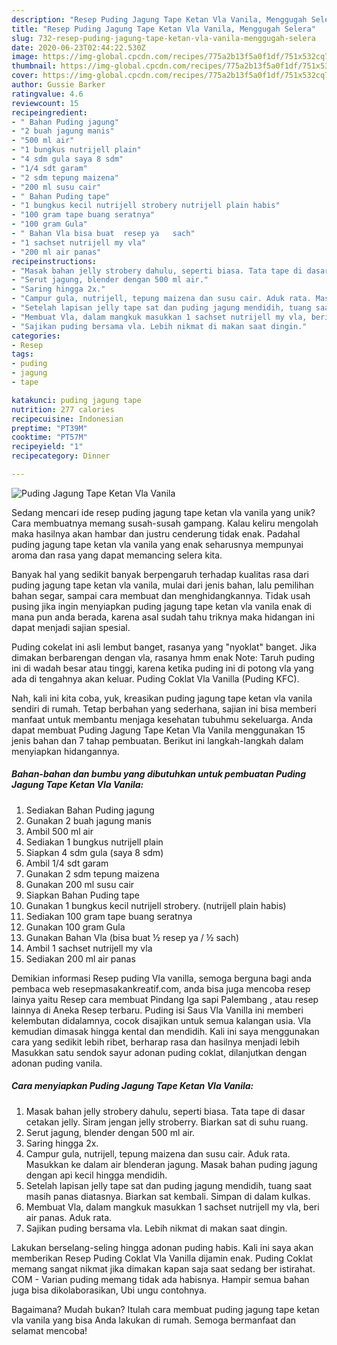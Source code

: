 ```yaml
---
description: "Resep Puding Jagung Tape Ketan Vla Vanila, Menggugah Selera"
title: "Resep Puding Jagung Tape Ketan Vla Vanila, Menggugah Selera"
slug: 732-resep-puding-jagung-tape-ketan-vla-vanila-menggugah-selera
date: 2020-06-23T02:44:22.530Z
image: https://img-global.cpcdn.com/recipes/775a2b13f5a0f1df/751x532cq70/puding-jagung-tape-ketan-vla-vanila-foto-resep-utama.jpg
thumbnail: https://img-global.cpcdn.com/recipes/775a2b13f5a0f1df/751x532cq70/puding-jagung-tape-ketan-vla-vanila-foto-resep-utama.jpg
cover: https://img-global.cpcdn.com/recipes/775a2b13f5a0f1df/751x532cq70/puding-jagung-tape-ketan-vla-vanila-foto-resep-utama.jpg
author: Gussie Barker
ratingvalue: 4.6
reviewcount: 15
recipeingredient:
- " Bahan Puding jagung"
- "2 buah jagung manis"
- "500 ml air"
- "1 bungkus nutrijell plain"
- "4 sdm gula saya 8 sdm"
- "1/4 sdt garam"
- "2 sdm tepung maizena"
- "200 ml susu cair"
- " Bahan Puding tape"
- "1 bungkus kecil nutrijell strobery nutrijell plain habis"
- "100 gram tape buang seratnya"
- "100 gram Gula"
- " Bahan Vla bisa buat  resep ya   sach"
- "1 sachset nutrijell my vla"
- "200 ml air panas"
recipeinstructions:
- "Masak bahan jelly strobery dahulu, seperti biasa. Tata tape di dasar cetakan jelly. Siram jengan jelly stroberry. Biarkan sat di suhu ruang."
- "Serut jagung, blender dengan 500 ml air."
- "Saring hingga 2x."
- "Campur gula, nutrijell, tepung maizena dan susu cair. Aduk rata. Masukkan ke dalam air blenderan jagung. Masak bahan puding jagung dengan api kecil hingga mendidih."
- "Setelah lapisan jelly tape sat dan puding jagung mendidih, tuang saat masih panas diatasnya. Biarkan sat kembali. Simpan di dalam kulkas."
- "Membuat Vla, dalam mangkuk masukkan 1 sachset nutrijell my vla, beri air panas. Aduk rata."
- "Sajikan puding bersama vla. Lebih nikmat di makan saat dingin."
categories:
- Resep
tags:
- puding
- jagung
- tape

katakunci: puding jagung tape 
nutrition: 277 calories
recipecuisine: Indonesian
preptime: "PT39M"
cooktime: "PT57M"
recipeyield: "1"
recipecategory: Dinner

---
```



![Puding Jagung Tape Ketan Vla Vanila](https://img-global.cpcdn.com/recipes/775a2b13f5a0f1df/751x532cq70/puding-jagung-tape-ketan-vla-vanila-foto-resep-utama.jpg)

Sedang mencari ide resep puding jagung tape ketan vla vanila yang unik? Cara membuatnya memang susah-susah gampang. Kalau keliru mengolah maka hasilnya akan hambar dan justru cenderung tidak enak. Padahal puding jagung tape ketan vla vanila yang enak seharusnya mempunyai aroma dan rasa yang dapat memancing selera kita.

Banyak hal yang sedikit banyak berpengaruh terhadap kualitas rasa dari puding jagung tape ketan vla vanila, mulai dari jenis bahan, lalu pemilihan bahan segar, sampai cara membuat dan menghidangkannya. Tidak usah pusing jika ingin menyiapkan puding jagung tape ketan vla vanila enak di mana pun anda berada, karena asal sudah tahu triknya maka hidangan ini dapat menjadi sajian spesial.

Puding cokelat ini asli lembut banget, rasanya yang &#34;nyoklat&#34; banget. Jika dimakan berbarengan dengan vla, rasanya hmm enak Note: Taruh puding ini di wadah besar atau tinggi, karena ketika puding ini di potong vla yang ada di tengahnya akan keluar. Puding Coklat Vla Vanilla (Puding KFC).


Nah, kali ini kita coba, yuk, kreasikan puding jagung tape ketan vla vanila sendiri di rumah. Tetap berbahan yang sederhana, sajian ini bisa memberi manfaat untuk membantu menjaga kesehatan tubuhmu sekeluarga. Anda dapat membuat Puding Jagung Tape Ketan Vla Vanila menggunakan 15 jenis bahan dan 7 tahap pembuatan. Berikut ini langkah-langkah dalam menyiapkan hidangannya.

<!--inarticleads1-->

##### Bahan-bahan dan bumbu yang dibutuhkan untuk pembuatan Puding Jagung Tape Ketan Vla Vanila:

1. Sediakan  Bahan Puding jagung
1. Gunakan 2 buah jagung manis
1. Ambil 500 ml air
1. Sediakan 1 bungkus nutrijell plain
1. Siapkan 4 sdm gula (saya 8 sdm)
1. Ambil 1/4 sdt garam
1. Gunakan 2 sdm tepung maizena
1. Gunakan 200 ml susu cair
1. Siapkan  Bahan Puding tape
1. Gunakan 1 bungkus kecil nutrijell strobery. (nutrijell plain habis)
1. Sediakan 100 gram tape buang seratnya
1. Gunakan 100 gram Gula
1. Gunakan  Bahan Vla (bisa buat ½ resep ya / ½ sach)
1. Ambil 1 sachset nutrijell my vla
1. Sediakan 200 ml air panas


Demikian informasi Resep puding Vla vanilla, semoga berguna bagi anda pembaca web resepmasakankreatif.com, anda bisa juga mencoba resep lainya yaitu Resep cara membuat Pindang Iga sapi Palembang , atau resep lainnya di Aneka Resep terbaru. Puding isi Saus Vla Vanilla ini memberi kelembutan didalamnya, cocok disajikan untuk semua kalangan usia. Vla kemudian dimasak hingga kental dan mendidih. Kali ini saya menggunakan cara yang sedikit lebih ribet, berharap rasa dan hasilnya menjadi lebih Masukkan satu sendok sayur adonan puding coklat, dilanjutkan dengan adonan puding vanila. 

<!--inarticleads2-->

##### Cara menyiapkan Puding Jagung Tape Ketan Vla Vanila:

1. Masak bahan jelly strobery dahulu, seperti biasa. Tata tape di dasar cetakan jelly. Siram jengan jelly stroberry. Biarkan sat di suhu ruang.
1. Serut jagung, blender dengan 500 ml air.
1. Saring hingga 2x.
1. Campur gula, nutrijell, tepung maizena dan susu cair. Aduk rata. Masukkan ke dalam air blenderan jagung. Masak bahan puding jagung dengan api kecil hingga mendidih.
1. Setelah lapisan jelly tape sat dan puding jagung mendidih, tuang saat masih panas diatasnya. Biarkan sat kembali. Simpan di dalam kulkas.
1. Membuat Vla, dalam mangkuk masukkan 1 sachset nutrijell my vla, beri air panas. Aduk rata.
1. Sajikan puding bersama vla. Lebih nikmat di makan saat dingin.


Lakukan berselang-seling hingga adonan puding habis. Kali ini saya akan memberikan Resep Puding Coklat Vla Vanilla dijamin enak. Puding Coklat memang sangat nikmat jika dimakan kapan saja saat sedang ber istirahat. COM - Varian puding memang tidak ada habisnya. Hampir semua bahan juga bisa dikolaborasikan, Ubi ungu contohnya. 

Bagaimana? Mudah bukan? Itulah cara membuat puding jagung tape ketan vla vanila yang bisa Anda lakukan di rumah. Semoga bermanfaat dan selamat mencoba!
